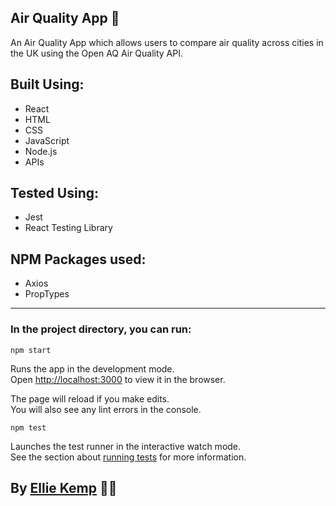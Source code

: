 ## Air Quality App 🍃

An Air Quality App which allows users to compare air quality across cities in the UK using the Open AQ Air Quality API.

## Built Using:

- React
- HTML
- CSS
- JavaScript
- Node.js
- APIs

## Tested Using:

- Jest
- React Testing Library

## NPM Packages used:

- Axios
- PropTypes

---

### In the project directory, you can run:

`npm start`

Runs the app in the development mode.<br />
Open [http://localhost:3000](http://localhost:3000) to view it in the browser.

The page will reload if you make edits.<br />
You will also see any lint errors in the console.

`npm test`

Launches the test runner in the interactive watch mode.<br />
See the section about [running tests](https://facebook.github.io/create-react-app/docs/running-tests) for more information.

## By [Ellie Kemp](https://github.com/erkemp3) 🙋‍♀️
